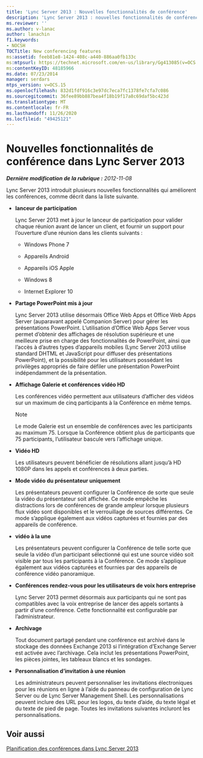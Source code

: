 ```yaml
---
title: 'Lync Server 2013 : Nouvelles fonctionnalités de conférence'
description: 'Lync Server 2013 : nouvelles fonctionnalités de conférence.'
ms.reviewer: ''
ms.author: v-lanac
author: lanachin
f1.keywords:
- NOCSH
TOCTitle: New conferencing features
ms:assetid: feeb81e8-1424-408c-a440-886aa0fb133c
ms:mtpsurl: https://technet.microsoft.com/en-us/library/Gg413085(v=OCS.15)
ms:contentKeyID: 48185966
ms.date: 07/23/2014
manager: serdars
mtps_version: v=OCS.15
ms.openlocfilehash: 832d1fdf916c3e97dc7eca7fc1378fe7cfa7c086
ms.sourcegitcommit: 36fee89bb887bea4f18b19f17a8c69daf5bc423d
ms.translationtype: MT
ms.contentlocale: fr-FR
ms.lasthandoff: 11/26/2020
ms.locfileid: "49425121"
---
```

# <a name="new-conferencing-features-in-lync-server-2013"></a>Nouvelles fonctionnalités de conférence dans Lync Server 2013

<div data-xmlns="http://www.w3.org/1999/xhtml">

<div class="topic" data-xmlns="http://www.w3.org/1999/xhtml" data-msxsl="urn:schemas-microsoft-com:xslt" data-cs="https://msdn.microsoft.com/">

<div data-asp="https://msdn2.microsoft.com/asp">



</div>

<div id="mainSection">

<div id="mainBody">

<span> </span>

_**Dernière modification de la rubrique :** 2012-11-08_

Lync Server 2013 introduit plusieurs nouvelles fonctionnalités qui améliorent les conférences, comme décrit dans la liste suivante.

  - **lanceur de participation**
    
    Lync Server 2013 met à jour le lanceur de participation pour valider chaque réunion avant de lancer un client, et fournir un support pour l’ouverture d’une réunion dans les clients suivants :
    
      - Windows Phone 7
    
      - Appareils Android
    
      - Appareils iOS Apple
    
      - Windows 8
    
      - Internet Explorer 10

  - **Partage PowerPoint mis à jour**
    
    Lync Server 2013 utilise désormais Office Web Apps et Office Web Apps Server (auparavant appelé Companion Server) pour gérer les présentations PowerPoint. L’utilisation d’Office Web Apps Server vous permet d’obtenir des affichages de résolution supérieure et une meilleure prise en charge des fonctionnalités de PowerPoint, ainsi que l’accès à d’autres types d’appareils mobiles (Lync Server 2013 utilise standard DHTML et JavaScript pour diffuser des présentations PowerPoint), et la possibilité pour les utilisateurs possédant les privilèges appropriés de faire défiler une présentation PowerPoint indépendamment de la présentation.

  - **Affichage Galerie et conférences vidéo HD**
    
    Les conférences vidéo permettent aux utilisateurs d’afficher des vidéos sur un maximum de cinq participants à la Conférence en même temps.
    
    <div>
    

    > [!NOTE]  
    > Le mode Galerie est un ensemble de conférences avec les participants au maximum 75. Lorsque la Conférence obtient plus de participants que 75 participants, l’utilisateur bascule vers l’affichage unique.

    
    </div>

  - **Vidéo HD**
    
    Les utilisateurs peuvent bénéficier de résolutions allant jusqu’à HD 1080P dans les appels et conférences à deux parties.

  - **Mode vidéo du présentateur uniquement**
    
    Les présentateurs peuvent configurer la Conférence de sorte que seule la vidéo du présentateur soit affichée. Ce mode empêche les distractions lors de conférences de grande ampleur lorsque plusieurs flux vidéo sont disponibles et le verrouillage de sources différentes. Ce mode s’applique également aux vidéos capturées et fournies par des appareils de conférence.

  - **vidéo à la une**
    
    Les présentateurs peuvent configurer la Conférence de telle sorte que seule la vidéo d’un participant sélectionné qui est une source vidéo soit visible par tous les participants à la Conférence. Ce mode s’applique également aux vidéos capturées et fournies par des appareils de conférence vidéo panoramique.

  - **Conférences rendez-vous pour les utilisateurs de voix hors entreprise**
    
    Lync Server 2013 permet désormais aux participants qui ne sont pas compatibles avec la voix entreprise de lancer des appels sortants à partir d’une conférence. Cette fonctionnalité est configurable par l’administrateur.

  - **Archivage**
    
    Tout document partagé pendant une conférence est archivé dans le stockage des données Exchange 2013 si l’intégration d’Exchange Server est activée avec l’archivage. Cela inclut les présentations PowerPoint, les pièces jointes, les tableaux blancs et les sondages.

  - **Personnalisation d’invitation à une réunion**
    
    Les administrateurs peuvent personnaliser les invitations électroniques pour les réunions en ligne à l’aide du panneau de configuration de Lync Server ou de Lync Server Management Shell. Les personnalisations peuvent inclure des URL pour les logos, du texte d’aide, du texte légal et du texte de pied de page. Toutes les invitations suivantes incluront les personnalisations.

<div>

## <a name="see-also"></a>Voir aussi


[Planification des conférences dans Lync Server 2013](lync-server-2013-planning-for-conferencing.md)  
  

</div>

</div>

<span> </span>

</div>

</div>

</div>

